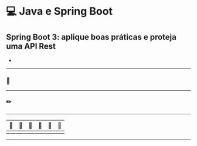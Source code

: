 # :computer: Java e Spring Boot

## Spring Boot 3: aplique boas práticas e proteja uma API Rest

-

---

### :pencil:

---

#### :pencil2:

---

| :link: | :link: | :link: | :link: |:link: | :link: |
|---|---|---|---|---|---|
|  |  |  |  |  |
---
